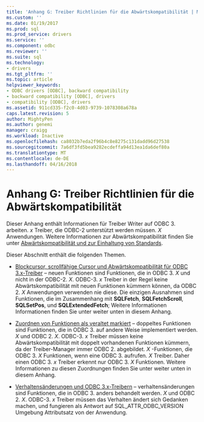 ```yaml
---
title: 'Anhang G: Treiber Richtlinien für die Abwärtskompatibilität | Microsoft Docs'
ms.custom: ''
ms.date: 01/19/2017
ms.prod: sql
ms.prod_service: drivers
ms.service: ''
ms.component: odbc
ms.reviewer: ''
ms.suite: sql
ms.technology:
- drivers
ms.tgt_pltfrm: ''
ms.topic: article
helpviewer_keywords:
- ODBC drivers [ODBC], backward compatibility
- backward compatibility [ODBC], drivers
- compatibility [ODBC], drivers
ms.assetid: 911cd335-f2c0-4d03-9739-1078308a678a
caps.latest.revision: 5
author: MightyPen
ms.author: genemi
manager: craigg
ms.workload: Inactive
ms.openlocfilehash: ca8032b7eda2f96b4c8e8275c131dadd96d27538
ms.sourcegitcommit: 7a6df3fd5bea9282ecdeffa94d13ea1da6def80a
ms.translationtype: MT
ms.contentlocale: de-DE
ms.lasthandoff: 04/16/2018
---
```

# <a name="appendix-g-driver-guidelines-for-backward-compatibility"></a>Anhang G: Treiber Richtlinien für die Abwärtskompatibilität
Dieser Anhang enthält Informationen für Treiber Writer auf ODBC 3. arbeiten. *x* Treiber, die ODBC-2 unterstützt werden müssen. *X* Anwendungen. Weitere Informationen zur Abwärtskompatibilität finden Sie unter [Abwärtskompatibilität und zur Einhaltung von Standards](../../../odbc/reference/develop-app/backward-compatibility-and-standards-compliance.md).  
  
 Dieser Abschnitt enthält die folgenden Themen.  
  
-   [Blockcursor, scrollfähige Cursor und Abwärtskompatibilität für ODBC 3.x-Treiber](../../../odbc/reference/appendixes/block-cursors-scrollable-cursors-and-backward-compatibility.md) – neuen Funktionen sind Funktionen, die in ODBC 3. *X* und nicht in der ODBC-2. *X*. ODBC-3. *x* Treiber in der Regel keine Abwärtskompatibilität mit neuen Funktionen kümmern können, da ODBC 2. *X* Anwendungen verwenden nie diese. Die einzigen Ausnahmen sind Funktionen, die im Zusammenhang mit **SQLFetch**, **SQLFetchScroll**, **SQLSetPos**, und **SQLExtendedFetch**; Weitere Informationen Informationen finden Sie unter weiter unten in diesem Anhang.  
  
-   [Zuordnen von Funktionen als veraltet markiert](../../../odbc/reference/appendixes/mapping-deprecated-functions.md) – doppeltes Funktionen sind Funktionen, die in ODBC 3. auf andere Weise implementiert werden. *X* und ODBC 2. *X*. ODBC-3. *x* Treiber müssen keine Abwärtskompatibilität mit doppelt vorhandenen Funktionen kümmern, da der Treiber-Manager immer ODBC 2. abgebildet. *X* -Funktionen, die ODBC 3. *X* Funktionen, wenn eine ODBC 3. aufrufen. *X* Treiber. Daher einen ODBC 3. *x* Treiber erkennt nur ODBC 3. *X* Funktionen. Weitere Informationen zu diesen Zuordnungen finden Sie unter weiter unten in diesem Anhang.  
  
-   [Verhaltensänderungen und ODBC 3.x-Treibern](../../../odbc/reference/appendixes/behavioral-changes-and-odbc-3-x-drivers.md) – verhaltensänderungen sind Funktionen, die in ODBC 3. anders behandelt werden. *X* und ODBC 2. *X*. ODBC-3. *x* Treiber müssen das Verhalten ändert sich Gedanken machen, und fungieren als Antwort auf SQL_ATTR_ODBC_VERSION Umgebung Attributsatz von der Anwendung.

